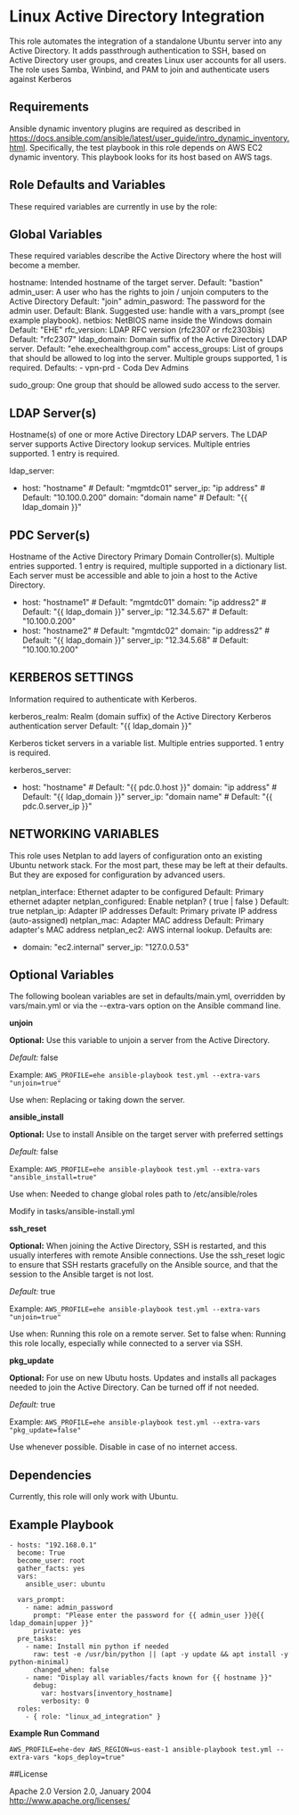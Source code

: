 Linux Active Directory Integration
==================================

This role automates the integration of a standalone Ubuntu server into any Active Directory. It adds passthrough authentication to SSH, based on Active Directory user groups, and creates Linux user accounts for all users. The role uses Samba, Winbind, and PAM to join and authenticate users against Kerberos

Requirements
------------

Ansible dynamic inventory plugins are required as described in https://docs.ansible.com/ansible/latest/user_guide/intro_dynamic_inventory.html. Specifically, the test playbook in this role depends on AWS EC2 dynamic inventory. This playbook looks for its host based on AWS tags.

Role Defaults and Variables
---------------------------

These required variables are currently in use by the role:

Global Variables
----------------

These required variables describe the Active Directory where the host will become a member.

hostname: Intended hostname of the target server.
    Default: "bastion"
admin_user: A user who has the rights to join / unjoin computers to the Active Directory
    Default: "join"
admin_pasword: The password for the admin user.
    Default: Blank. Suggested use: handle with a vars_prompt (see example playbook).
netbios: NetBIOS name inside the Windows domain
    Default: "EHE"
rfc_version: LDAP RFC version (rfc2307 or rfc2303bis)
    Default: "rfc2307"
ldap_domain: Domain suffix of the Active Directory LDAP server.
    Default: "ehe.exechealthgroup.com"
access_groups: List of groups that should be allowed to log into the server. Multiple groups supported, 1 is required.
    Defaults:
      - vpn-prd
      - Coda Dev Admins

sudo_group: One group that should be allowed sudo access to the server.

LDAP Server(s)
--------------

Hostname(s) of one or more Active Directory LDAP servers. The LDAP server supports Active Directory lookup services. Multiple entries supported. 1 entry is required.

ldap_server:
- host: "hostname"            # Default: "mgmtdc01"
  server_ip: "ip address"     # Default: "10.100.0.200"
  domain: "domain name"       # Default: "{{ ldap_domain }}"

PDC Server(s)
-------------

Hostname of the Active Directory Primary Domain Controller(s). Multiple entries supported. 1 entry is required, multiple supported in a dictionary list. Each server must be accessible and able to join a host to the Active Directory.

  - host: "hostname1"          # Default: "mgmtdc01"
    domain: "ip address2"      # Default: "{{ ldap_domain }}"
    server_ip: "12.34.5.67"    # Default: "10.100.0.200"
  - host: "hostname2"          # Default: "mgmtdc02"
    domain: "ip address2"      # Default: "{{ ldap_domain }}"
    server_ip: "12.34.5.68"    # Default: "10.100.10.200"

KERBEROS SETTINGS
-----------------

Information required to authenticate with Kerberos.

kerberos_realm: Realm (domain suffix) of the Active Directory Kerberos authentication server
    Default: "{{ ldap_domain }}"

Kerberos ticket servers in a variable list. Multiple entries supported. 1 entry is required.

kerberos_server:
  - host: "hostname"          # Default: "{{ pdc.0.host }}"
    domain: "ip address"      # Default: "{{ ldap_domain }}"
    server_ip: "domain name"  # Default: "{{ pdc.0.server_ip }}"

NETWORKING VARIABLES
--------------------

This role uses Netplan to add layers of configuration onto an existing Ubuntu network stack. For the most part, these may be left at their defaults. But they are exposed for configuration by advanced users.

netplan_interface: Ethernet adapter to be configured
    Default: Primary ethernet adapter
netplan_configured: Enable netplan? ( true | false ) Default: true
netplan_ip: Adapter IP addresses
    Default: Primary private IP address (auto-assigned)
netplan_mac: Adapter MAC address
    Default: Primary adapter's MAC address
netplan_ec2: AWS internal lookup. Defaults are:
  - domain: "ec2.internal"
    server_ip: "127.0.0.53"

Optional Variables
------------------

The following boolean variables are set in defaults/main.yml, overridden by vars/main.yml or via the --extra-vars option on the Ansible command line.

**unjoin**

__Optional:__ Use this variable to unjoin a server from the Active Directory.

*Default:* false

Example: ```AWS_PROFILE=ehe ansible-playbook test.yml --extra-vars "unjoin=true"```

Use when: Replacing or taking down the server.

**ansible_install**

__Optional:__ Use to install Ansible on the target server with preferred settings

*Default:* false

Example: ```AWS_PROFILE=ehe ansible-playbook test.yml --extra-vars "ansible_install=true"```

Use when: Needed to change global roles path to /etc/ansible/roles

Modify in tasks/ansible-install.yml

**ssh_reset**

__Optional:__ When joining the Active Directory, SSH is restarted, and this usually interferes with remote Ansible connections. Use the ssh_reset logic to ensure that SSH restarts gracefully on the Ansible source, and that the session to the Ansible target is not lost.

*Default:* true

Example: ```AWS_PROFILE=ehe ansible-playbook test.yml --extra-vars "unjoin=true"```

Use when: Running this role on a remote server.
Set to false when: Running this role locally, especially while connected to a server via SSH.

**pkg_update**

__Optional:__ For use on new Ubutu hosts. Updates and installs all packages needed to join the Active Directory. Can be turned off if not needed.

*Default:* true

Example: ```AWS_PROFILE=ehe ansible-playbook test.yml --extra-vars "pkg_update=false"```

Use whenever possible. Disable in case of no internet access.

Dependencies
------------

Currently, this role will only work with Ubuntu.

Example Playbook
----------------

```
- hosts: "192.168.0.1"
  become: True
  become_user: root
  gather_facts: yes
  vars:
    ansible_user: ubuntu

  vars_prompt:
    - name: admin_password
      prompt: "Please enter the password for {{ admin_user }}@{{ ldap_domain|upper }}"
      private: yes
  pre_tasks:
    - name: Install min python if needed
      raw: test -e /usr/bin/python || (apt -y update && apt install -y python-minimal)
      changed_when: false
    - name: "Display all variables/facts known for {{ hostname }}"
      debug:
        var: hostvars[inventory_hostname]
        verbosity: 0
  roles:
    - { role: "linux_ad_integration" }
```

**Example Run Command**
```
AWS_PROFILE=ehe-dev AWS_REGION=us-east-1 ansible-playbook test.yml --extra-vars "kops_deploy=true"
```

##License

Apache 2.0 Version 2.0, January 2004  
http://www.apache.org/licenses/
